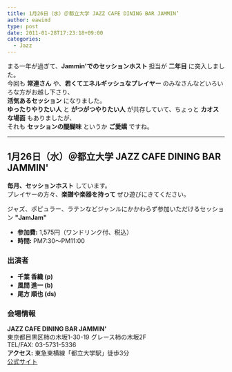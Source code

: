```yaml
---
title: 1月26日（水）＠都立大学 JAZZ CAFE DINING BAR JAMMIN’
author: eawind
type: post
date: 2011-01-28T17:23:18+09:00
categories:
  - Jazz
---
```

まる一年が過ぎて、**Jammin'でのセッションホスト** 担当が **二年目** に突入しました。  
今回も **常連さん** や、**若くてエネルギッシュなプレイヤー** のみなさんなどいろいろな方がお越し下さり、  
**活気あるセッション** になりました。  
**ゆったりやりたい人** と **がつがつやりたい人** が共存していて、ちょっと **カオスな場面** もありましたが、  
それも **セッションの醍醐味** というか **ご愛嬌** ですね。

---

## 1月26日（水）＠都立大学 JAZZ CAFE DINING BAR JAMMIN'

**毎月、セッションホスト** しています。  
プレイヤーの方々、**楽譜や楽器を持って** ぜひ遊びにきてください。

ジャズ、ポピュラー、ラテンなどジャンルにかかわらず参加いただけるセッション **"JamJam"**  

- **参加費:** 1,575円（ワンドリンク付、税込）  
- **時間:** PM7:30〜PM11:00  

### 出演者
- **千葉 香織 (p)**  
- **風間 進一 (b)**  
- **尾方 順也 (ds)**  

### 会場情報
**JAZZ CAFE DINING BAR JAMMIN'**  
東京都目黒区柿の木坂1-30-19 グレース柿の木坂2F  
TEL/FAX: 03-5731-5336  
**アクセス:** 東急東横線「都立大学駅」徒歩3分  
[公式サイト](http://www17.ocn.ne.jp/~jammin/index.htm)
